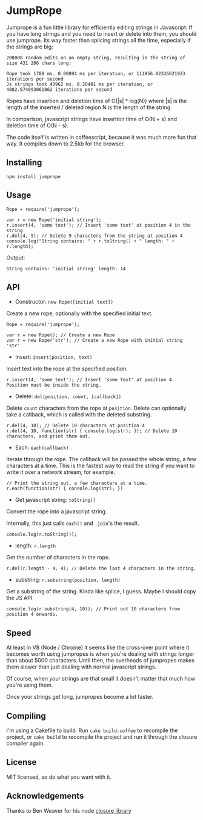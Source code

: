 JumpRope
========

Jumprope is a fun little library for efficiently editing strings in Javascript. If you have long strings and you need to insert or delete into them, you should use jumprope. Its way faster than splicing strings all the time, especially if the strings are big:

    200000 random edits on an empty string, resulting in the string of size 431 206 chars long:

    Rope took 1788 ms. 0.00894 ms per iteration, or 111856.82326621923 iterations per second
	Js strings took 40962 ms. 0.20481 ms per iteration, or 4882.574093061862 iterations per second

Ropes have insertion and deletion time of O(|s| * log(N)) where
|s| is the length of the inserted / deleted region
N is the length of the string

In comparison, javascript strings have insertion time of O(N + s) and deletion time of O(N - s).

The code itself is written in coffeescript, because it was much more fun that way. It compiles down to 2.5kb for the browser.

Installing
----------

    npm install jumprope

Usage
-----

    Rope = require('jumprope');
    
    var r = new Rope('initial string');
    r.insert(4, 'some text'); // Insert 'some text' at position 4 in the string
    r.del(4, 9); // Delete 9 characters from the string at position 4
    console.log("String contains: " + r.toString() + " length: " + r.length);

Output:

    String contains: 'initial string' length: 14

API
---

* Constructor: `new Rope([initial text])`

Create a new rope, optionally with the specified initial text.

    Rope = require('jumprope');
    
    var r = new Rope(); // Create a new Rope
    var r = new Rope('str'); // Create a new Rope with initial string 'str'

* Insert: `insert(position, text)`

Insert text into the rope at the specified position.

    r.insert(4, 'some text'); // Insert 'some text' at position 4. Position must be inside the string.

* Delete: `del(position, count, [callback])`

Delete `count` characters from the rope at `position`. Delete can optionally take a callback, which is called with the deleted substring.

    r.del(4, 10); // Delete 10 characters at position 4
    r.del(4, 10, function(str) { console.log(str); }); // Delete 10 characters, and print them out.

* Each: `each(callback)`

Iterate through the rope. The callback will be passed the whole string, a few characters at a time. This is the fastest way to read the string if you want to write it over a network stream, for example.

    // Print the string out, a few characters at a time.
    r.each(function(str) { console.log(str); })

* Get javascript string: `toString()`

Convert the rope into a javascript string.

Internally, this just calls `each()` and `.join`'s the result.

    console.log(r.toString());

* length: `r.length`

Get the number of characters in the rope.

    r.del(r.length - 4, 4); // Delete the last 4 characters in the string.

* substring: `r.substring(position, length)`

Get a substring of the string. Kinda like splice, I guess. Maybe I should copy the JS API.

    console.log(r.substring(4, 10)); // Print out 10 characters from position 4 onwards.

Speed
-----

At least in V8 (Node / Chrome) it seems like the cross-over point where it becomes worth using jumpropes is when you're dealing with strings longer than about 5000 characters. Until then, the overheads of jumpropes makes them slower than just dealing with normal javascript strings.

Of course, when your strings are that small it doesn't matter that much how you're using them.

Once your strings get long, jumpropes become a lot faster.


Compiling
---------

I'm using a Cakefile to build. Run `cake build:coffee` to recompile the project, or `cake build` to recompile the project and run it through the closure compiler again.


License
-------

MIT licensed, so do what you want with it.


Acknowledgements
----------------

Thanks to Ben Weaver for his node [closure library](https://github.com/weaver/scribbles/tree/master/node/google-closure/)
